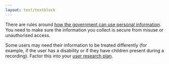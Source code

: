 ```yaml
---
layout: text/textblock
---
```


There are rules around [how the government can use personal information](https://www.oaic.gov.au/individuals/privacy-fact-sheets/general/privacy-fact-sheet-17-australian-privacy-principles). You need to make sure the information you collect is secure from misuse or unauthorised access.

Some users may need their information to be treated differently (for example, if the user has a disability or if they have children present during a recording). Factor this into your [user research plan](/user-research/planning-user-research/).
